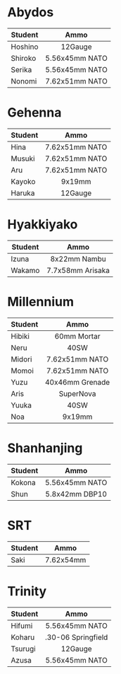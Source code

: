 # Abydos
|Student|Ammo|
|-|:-:|
|Hoshino|12Gauge |
|Shiroko|5.56x45mm NATO |
|Serika|5.56x45mm NATO |
|Nonomi|7.62x51mm NATO |
# Gehenna
|Student|Ammo|
|-|:-:|
|Hina|7.62x51mm NATO |
|Musuki|7.62x51mm NATO |
|Aru|7.62x51mm NATO |
|Kayoko|9x19mm |
|Haruka|12Gauge |
# Hyakkiyako
|Student|Ammo|
|-|:-:|
|Izuna|8x22mm Nambu |
|Wakamo|7.7x58mm Arisaka |
# Millennium
|Student|Ammo|
|-|:-:|
|Hibiki|60mm Mortar |
|Neru|40SW |
|Midori|7.62x51mm NATO |
|Momoi|7.62x51mm NATO |
|Yuzu|40x46mm Grenade |
|Aris|SuperNova |
|Yuuka|40SW |
|Noa|9x19mm |
# Shanhanjing
|Student|Ammo|
|-|:-:|
|Kokona|5.56x45mm NATO |
|Shun|5.8x42mm DBP10 |
# SRT
|Student|Ammo|
|-|:-:|
|Saki|7.62x54mm |
# Trinity
|Student|Ammo|
|-|:-:|
|Hifumi|5.56x45mm NATO |
|Koharu|.30-06 Springfield |
|Tsurugi|12Gauge |
|Azusa|5.56x45mm NATO |
